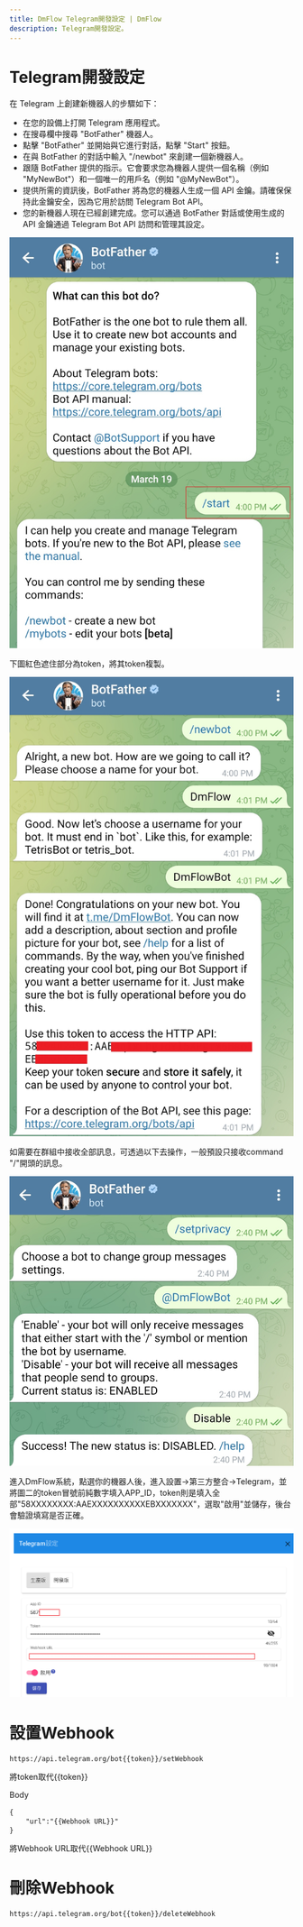 ```yaml
---
title: DmFlow Telegram開發設定 | DmFlow
description: Telegram開發設定。
---
```


# Telegram開發設定

在 Telegram 上創建新機器人的步驟如下：

- 在您的設備上打開 Telegram 應用程式。
- 在搜尋欄中搜尋 "BotFather" 機器人。
- 點擊 "BotFather" 並開始與它進行對話，點擊 "Start" 按鈕。
- 在與 BotFather 的對話中輸入 "/newbot" 來創建一個新機器人。
- 跟隨 BotFather 提供的指示。它會要求您為機器人提供一個名稱（例如 "MyNewBot"）和一個唯一的用戶名（例如 "@MyNewBot"）。
- 提供所需的資訊後，BotFather 將為您的機器人生成一個 API 金鑰。請確保保持此金鑰安全，因為它用於訪問 Telegram Bot API。
- 您的新機器人現在已經創建完成。您可以通過 BotFather 對話或使用生成的 API 金鑰通過 Telegram Bot API 訪問和管理其設定。

![DmFlow整合Telegram](../../../../../../images/tw/telegram-001.jpg "DmFlow整合Telegram")

下圖紅色遮住部分為token，將其token複製。

![DmFlow整合Telegram](../../../../../../images/tw/telegram-002.jpg "DmFlow整合Telegram")

如需要在群組中接收全部訊息，可透過以下去操作，一般預設只接收command "/"開頭的訊息。

![DmFlow整合Telegram](../../../../../../images/tw/telegram-group-disabled-slash.jpg "DmFlow整合Telegram")

進入DmFlow系統，點選你的機器人後，進入設置->第三方整合->Telegram，並將圖二的token冒號前純數字填入APP_ID，token則是填入全部"58XXXXXXXX:AAEXXXXXXXXXXEBXXXXXXX"，選取"啟用"並儲存，後台會驗證填寫是否正確。

![DmFlow整合Telegram](../../../../../../images/tw/telegram-setting-page.png "DmFlow整合Telegram")

# 設置Webhook

```
https://api.telegram.org/bot{{token}}/setWebhook
```

將token取代{{token}}

Body

```
{
    "url":"{{Webhook URL}}"
}
```

將Webhook URL取代{{Webhook URL}}

# 刪除Webhook
```
https://api.telegram.org/bot{{token}}/deleteWebhook
```